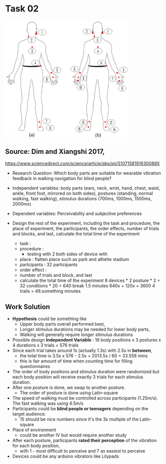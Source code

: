 # Task 02
<img src = "../images/workshop2.png" width=400>

## Source: Dim and Xiangshi 2017,
https://www.sciencedirect.com/science/article/abs/pii/S107158191630088X
- Research Question: Which body parts are suitable for wearable vibration feedback in walking navigation for blind people?

- Independent variables: body parts (ears, neck, wrist, hand, chest, waist, ankle, front foot, mirrored on both sides), postures (standing, normal walking, fast walking), stimulus durations (700ms, 1000ms, 1500ms, 2000ms)

- Dependent variables: Perceivability and subjective preferences

- Design the rest of the experiment, including the task and procedure, the place of experiment, the participants, the order effects, number of trials and blocks, and last, calculate the total time of the experiment
    - task : 
    - procedure :
        - testing with 2 both sides of device with 
    - place : flatten place such as park and athelte stadium
    - partcipants : 32 participants
    - order effect : 
    - number of trials and block, and last
    - calculate the total time of the experiment
    8 devices * 2 posture * 2 = 32 conditions * 20 = 640
    break 1.5 minutes
    640x + 120x = 3600
    4 trails = 48.something minutes

## Work Solution
- **Hypothesis** could be something like 
    - Upper body parts overall performed best, 
    - Longer stimulus durations may be needed for lower body parts, 
    - Walking will generally require longer stimulus durations
- Possible design **Independent Variable** : 16 body positions x 3 postures x 4 durations x 3 trials = 576 trials
- Since each trial takes around 1s (actually 1.3s) with 2.5s in **between**, 
    - the total time is 3.5s x 576 - 2.5s = 2013.5s / 60 = 33.558 mins 
    - this is fair amount of time when counting time for filling questionnaires
- The order of body positions and stimulus duration were randomized but each body position will receive exactly 3 trials for each stimulus duration. 
- After one posture is done, we swap to another posture. 
    - The order of posture is done using Latin-square
- The speed of walking must be controlled across participants (1.25m/s). The fast walking was using 4.5m/s
- Participants could be **blind people or teenagers** depending on the target audience. 
    - 15 should be nice numbers since it's the 3s multiple of the Latin-square
- Place of environment 
    - could be another IV but would require another study
- After each posture, participants **rated their perception** of the vibration for each body position, 
    - with 1 - most difficult to perceive and 7 as easiest to perceive
- Devices could be any arduino vibrators like Lilypads



